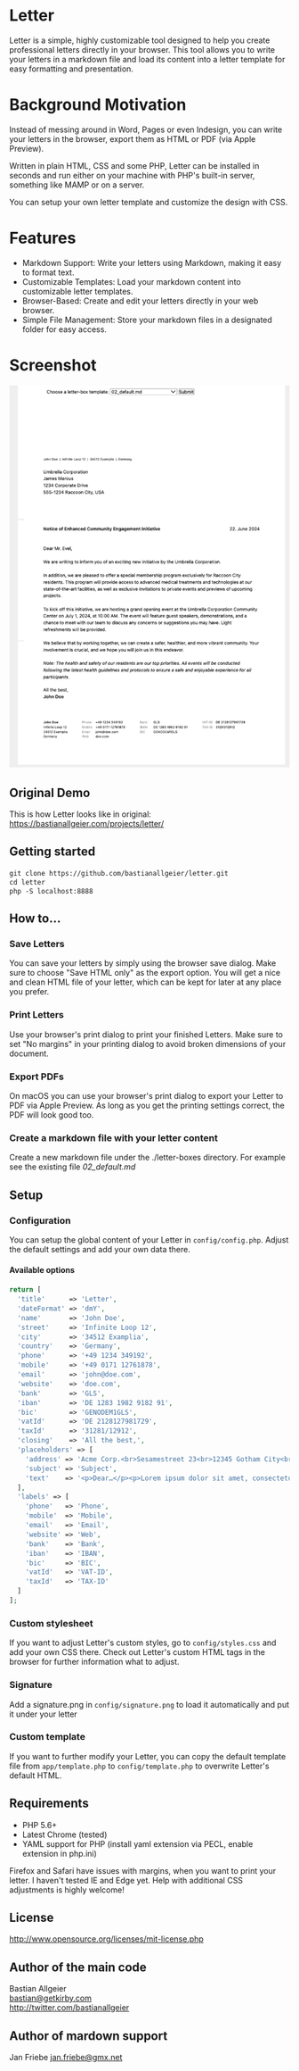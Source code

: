 # Letter

Letter is a simple, highly customizable tool designed to help you create professional letters directly in your browser. This tool allows you to write your letters in a markdown file and load its content into a letter template for easy formatting and presentation.

# Background Motivation
Instead of messing around in Word, Pages or even Indesign, you can write your letters in the browser, export them as HTML or PDF (via Apple Preview). 

Written in plain HTML, CSS and some PHP, Letter can be installed in seconds and run either on your machine with PHP's built-in server, something like MAMP or on a server. 

You can setup your own letter template and customize the design with CSS. 

# Features
- Markdown Support: Write your letters using Markdown, making it easy to format text.
- Customizable Templates: Load your markdown content into customizable letter templates.
- Browser-Based: Create and edit your letters directly in your web browser.
- Simple File Management: Store your markdown files in a designated folder for easy access.

# Screenshot 
![Letter Screenshot](./letter-screenshot.png)


## Original Demo

This is how Letter looks like in original: https://bastianallgeier.com/projects/letter/

## Getting started

```
git clone https://github.com/bastianallgeier/letter.git
cd letter
php -S localhost:8888
```


## How to…

### Save Letters
You can save your letters by simply using the browser save dialog. Make sure to choose "Save HTML only" as the export option. You will get a nice and clean HTML file of your letter, which can be kept for later at any place you prefer. 

### Print Letters
Use your browser's print dialog to print your finished Letters. Make sure to set "No margins" in your printing dialog to avoid broken dimensions of your document. 

### Export PDFs
On macOS you can use your browser's print dialog to export your Letter to PDF via Apple Preview. As long as you get the printing settings correct, the PDF will look good too. 

### Create a markdown file with your letter content
Create a new markdown file under the ./letter-boxes directory. For example see the existing file *02_default.md*

## Setup

### Configuration 

You can setup the global content of your Letter in `config/config.php`. Adjust the default settings and add your own data there. 

#### Available options

```php
return [
  'title'      => 'Letter',
  'dateFormat' => 'dmY',
  'name'       => 'John Doe',
  'street'     => 'Infinite Loop 12',
  'city'       => '34512 Examplia',
  'country'    => 'Germany',
  'phone'      => '+49 1234 349192',
  'mobile'     => '+49 0171 12761878',
  'email'      => 'john@doe.com',
  'website'    => 'doe.com',
  'bank'       => 'GLS',
  'iban'       => 'DE 1283 1982 9182 91',
  'bic'        => 'GENODEM1GLS',
  'vatId'      => 'DE 2128127981729',
  'taxId'      => '31281/12912',
  'closing'    => 'All the best,',
  'placeholders' => [
    'address' => 'Acme Corp.<br>Sesamestreet 23<br>12345 Gotham City<br>USA',
    'subject' => 'Subject',
    'text'    => '<p>Dear…</p><p>Lorem ipsum dolor sit amet, consectetuer adipiscing elit. Aenean commodo ligula eget dolor. Aenean massa. Cum sociis natoque penatibus et magnis dis parturient montes, nascetur ridiculus mus. Donec quam felis, ultricies nec, pellentesque eu, pretium quis, sem. Nulla consequat massa quis enim. Donec pede justo, fringilla vel, aliquet nec, vulputate eget, arcu. In enim justo, rhoncus ut, imperdiet a, venenatis vitae, justo. Nullam dictum felis eu pede mollis pretium.</p>'
  ],
  'labels' => [
    'phone'   => 'Phone',
    'mobile'  => 'Mobile',
    'email'   => 'Email',
    'website' => 'Web',
    'bank'    => 'Bank',
    'iban'    => 'IBAN',
    'bic'     => 'BIC',
    'vatId'   => 'VAT-ID',
    'taxId'   => 'TAX-ID'
  ]
];
```

### Custom stylesheet

If you want to adjust Letter's custom styles, go to `config/styles.css` and add your own CSS there. Check out Letter's custom HTML tags in the browser for further information what to adjust. 

### Signature

Add a signature.png in `config/signature.png` to load it automatically and put it under your letter

### Custom template

If you want to further modify your Letter, you can copy the default template file from `app/template.php` to `config/template.php` to overwrite Letter's default HTML.

## Requirements

- PHP 5.6+
- Latest Chrome (tested)
- YAML support for PHP (install yaml extension via PECL, enable extension in php.ini)

Firefox and Safari have issues with margins, when you want to print your letter. I haven't tested IE and Edge yet. Help with additional CSS adjustments is highly welcome! 

## License 

<http://www.opensource.org/licenses/mit-license.php>

## Author of the main code 

Bastian Allgeier   
<bastian@getkirby.com>  
<http://twitter.com/bastianallgeier>

## Author of mardown support
Jan Friebe
<jan.friebe@gmx.net>  


